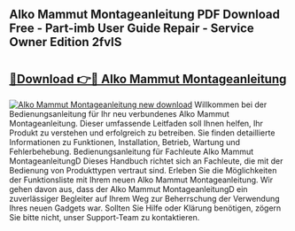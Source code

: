 ## Alko Mammut Montageanleitung PDF Download Free - Part-imb User Guide Repair - Service Owner Edition 2fvIS

# <h2><a href="http://df6ibg.blite.top/?on=Alko+Mammut+Montageanleitung">🔗Download 👉🔴 Alko Mammut Montageanleitung</a></h2>

[![Alko Mammut Montageanleitung new download](https://i.imgur.com/lujVjoI.png)](http://df6ibg.blite.top/?on=Alko+Mammut+Montageanleitung)
Willkommen bei der Bedienungsanleitung für Ihr neu verbundenes Alko Mammut Montageanleitung. Dieser umfassende Leitfaden soll Ihnen helfen, Ihr Produkt zu verstehen und erfolgreich zu betreiben. Sie finden detaillierte Informationen zu Funktionen, Installation, Betrieb, Wartung und Fehlerbehebung. Bedienungsanleitung für Fachleute Alko Mammut MontageanleitungD Dieses Handbuch richtet sich an Fachleute, die mit der Bedienung von Produkttypen vertraut sind. Erleben Sie die Möglichkeiten der Funktionsliste mit Ihrem neuen Alko Mammut Montageanleitung. Wir gehen davon aus, dass der Alko Mammut MontageanleitungD ein zuverlässiger Begleiter auf Ihrem Weg zur Beherrschung der Verwendung Ihres neuen Gadgets war. Sollten Sie Hilfe oder Klärung benötigen, zögern Sie bitte nicht, unser Support-Team zu kontaktieren.

